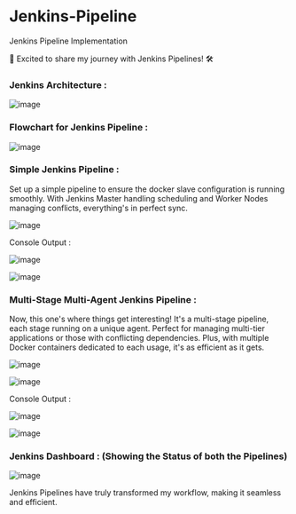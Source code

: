 # Jenkins-Pipeline
Jenkins Pipeline Implementation

🚀 Excited to share my journey with Jenkins Pipelines! 🛠️

### Jenkins Architecture :

![image](https://github.com/vighas-ks-16/Jenkins-Pipeline/assets/107311113/b6150c2c-e0a5-44dc-a985-220bd046bad5)

### Flowchart for Jenkins Pipeline :

![image](https://github.com/vighas-ks-16/Jenkins-Pipeline/assets/107311113/ea1a7aae-e2f9-4aa5-9550-f0c8748d5fbe)

### Simple Jenkins Pipeline :

Set up a simple pipeline to ensure the docker slave configuration is running smoothly. 
With Jenkins Master handling scheduling and Worker Nodes managing conflicts, everything's in perfect sync.


![image](https://github.com/vighas-ks-16/Jenkins-Pipeline/assets/107311113/a4c9eb3e-83cd-4249-b74f-ce9cda95775e)

Console Output :

![image](https://github.com/vighas-ks-16/Jenkins-Pipeline/assets/107311113/d572744a-cfa6-4165-a072-97b486c2b296)

![image](https://github.com/vighas-ks-16/Jenkins-Pipeline/assets/107311113/5166f2c6-985d-43b9-99fe-a82a94c10027)

### Multi-Stage Multi-Agent Jenkins Pipeline :

Now, this one's where things get interesting! It's a multi-stage pipeline, each stage running on a unique agent. 
Perfect for managing multi-tier applications or those with conflicting dependencies. 
Plus, with multiple Docker containers dedicated to each usage, it's as efficient as it gets.

![image](https://github.com/vighas-ks-16/Jenkins-Pipeline/assets/107311113/7481a4e9-f9c6-4d3c-a92a-78c32a9708ed)

![image](https://github.com/vighas-ks-16/Jenkins-Pipeline/assets/107311113/73b7e487-9ae1-4a4e-ba51-f46733553fad)

Console Output :

![image](https://github.com/vighas-ks-16/Jenkins-Pipeline/assets/107311113/9993f865-be95-4305-bcbb-94914474357e)

![image](https://github.com/vighas-ks-16/Jenkins-Pipeline/assets/107311113/7e8f240b-309e-453f-bd81-b359d690ecfc)

### Jenkins Dashboard : (Showing the Status of both the Pipelines) 

![image](https://github.com/vighas-ks-16/Jenkins-Pipeline/assets/107311113/8e4349e4-4d09-4c16-8e09-0f91c53a7607)



Jenkins Pipelines have truly transformed my workflow, making it seamless and efficient. 
